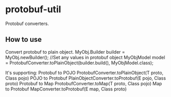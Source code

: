 # protobuf-util
Protobuf converters.
## How to use
Convert protobuf to plain object.
MyObj.Builder builder = MyObj.newBuilder();
//Set any values in protobuf object
MyObjModel model =  ProtobufConverter.toPlainObject(builder.build(), MyObjModel.class);

It's supporting:
Protobuf to POJO
ProtobufConverter.toPlainObject(T proto, Class<E> pojo)
POJO to Protobuf
PlainObjectConverter.toProtobuf(E pojo, Class<T> proto)
Protobuf to Map
ProtobufConverter.toMap(T proto, Class<E> pojo)
Map to Protobuf
MapConverter.toProtobuf(E map, Class<T> proto)
